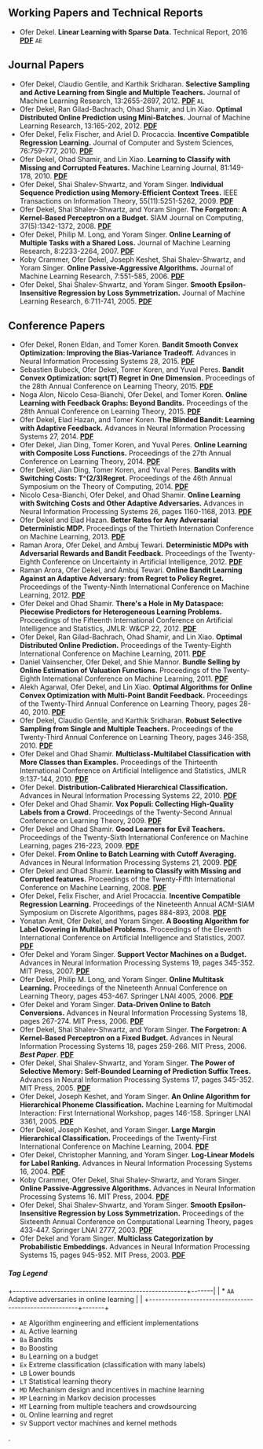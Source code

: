 ## Working Papers and Technical Reports
* Ofer Dekel. **Linear Learning with Sparse Data.** Technical Report, 2016 [**PDF**](pdf/2016Dekel.pdf) `AE`

## Journal Papers
* Ofer Dekel, Claudio Gentile, and Karthik Sridharan. **Selective Sampling and Active Learning from Single and Multiple Teachers.** Journal of Machine Learning Research, 13:2655-2697, 2012. [**PDF**](pdf/2012DekelGeSr.pdf) `AL`
* Ofer Dekel, Ran Gilad-Bachrach, Ohad Shamir, and Lin Xiao. **Optimal Distributed Online Prediction using Mini-Batches.** Journal of Machine Learning Research, 13:165-202, 2012. [**PDF**](pdf/2012DekelGiShXi.pdf)
* Ofer Dekel, Felix Fischer, and Ariel D. Procaccia. **Incentive Compatible Regression Learning.** Journal of Computer and System Sciences, 76:759-777, 2010. [**PDF**](pdf/2010DekelFiPr.pdf)
* Ofer Dekel, Ohad Shamir, and Lin Xiao. **Learning to Classify with Missing and Corrupted Features.**  Machine Learning Journal, 81:149-178, 2010. [**PDF**](pdf/2010DekelShXi.pdf)
* Ofer Dekel, Shai Shalev-Shwartz, and Yoram Singer. **Individual Sequence Prediction using Memory-Efficient Context Trees.**  IEEE Transactions on Information Theory, 55(11):5251-5262, 2009. [**PDF**](pdf/2009DekelShSi.pdf)
* Ofer Dekel, Shai Shalev-Shwartz, and Yoram Singer. **The Forgetron: A Kernel-Based Perceptron on a Budget.**  SIAM Journal on Computing, 37(5):1342-1372, 2008. [**PDF**](pdf/2008DekelShSi.pdf)
* Ofer Dekel, Philip M. Long, and Yoram Singer. **Online Learning of Multiple Tasks with a Shared Loss.**  Journal of Machine Learning Research, 8:2233-2264, 2007. [**PDF**](pdf/2007DekelLoSi.pdf)
* Koby Crammer, Ofer Dekel, Joseph Keshet, Shai Shalev-Shwartz, and Yoram Singer. **Online Passive-Aggressive Algorithms.**  Journal of Machine Learning Research, 7:551-585, 2006. [**PDF**](pdf/2006CrammerDeKeShSi.pdf)
* Ofer Dekel, Shai Shalev-Shwartz, and Yoram Singer. **Smooth Epsilon-Insensitive Regression by Loss Symmetrization.**  Journal of Machine Learning Research, 6:711-741, 2005. [**PDF**](pdf/2005DekelShSi.pdf)

## Conference Papers
* Ofer Dekel, Ronen Eldan, and Tomer Koren. **Bandit Smooth Convex Optimization: Improving the Bias-Variance Tradeoff.** Advances in Neural Information Processing Systems 28, 2015. [**PDF**](pdf/2015DekelElKo.pdf)
* Sebastien Bubeck, Ofer Dekel, Tomer Koren, and Yuval Peres. **Bandit Convex Optimization: sqrt(T) Regret in One Dimension.** Proceedings of the 28th Annual Conference on Learning Theory, 2015. [**PDF**](pdf/2015BubeckDeKoPe.pdf)
* Noga Alon, Nicolo Cesa-Bianchi, Ofer Dekel, and Tomer Koren. **Online Learning with Feedback Graphs: Beyond Bandits.** Proceedings of the 28th Annual Conference on Learning Theory, 2015. [**PDF**](pdf/2015AlonCeDeKo.pdf)
* Ofer Dekel, Elad Hazan, and Tomer Koren. **The Blinded Bandit: Learning with Adaptive Feedback.** Advances in Neural Information Processing Systems 27, 2014. [**PDF**](pdf/2014DekelHaKo.pdf)
* Ofer Dekel, Jian Ding, Tomer Koren, and Yuval Peres. **Online Learning with Composite Loss Functions.** Proceedings of the 27th Annual Conference on Learning Theory, 2014. [**PDF**](pdf/2014bDekelDiKoPe.pdf)
* Ofer Dekel, Jian Ding, Tomer Koren, and Yuval Peres. **Bandits with Switching Costs: T^(2/3)Regret.** Proceedings of the 46th Annual Symposium on the Theory of Computing, 2014. [**PDF**](pdf/2014DekelDiKoPe.pdf)
* Nicolo Cesa-Bianchi, Ofer Dekel, and Ohad Shamir. **Online Learning with Switching Costs and Other Adaptive Adversaries.** Advances in Neural Information Processing Systems 26, pages 1160-1168, 2013. [**PDF**](pdf/2013CesaBianchiDeSh.pdf)
* Ofer Dekel and Elad Hazan. **Better Rates for Any Adversarial Deterministic MDP.** Proceedings of the Thirtieth Internation Conference on Machine Learning, 2013. [**PDF**](pdf/2013DekelHa.pdf)
* Raman Arora, Ofer Dekel, and Ambuj Tewari. **Deterministic MDPs with Adversarial Rewards and Bandit Feedback.** Proceedings of the Twenty-Eighth Conference on Uncertainty in Artificial Intelligence, 2012. [**PDF**](pdf/2012bAroraDeTe.pdf)
* Raman Arora, Ofer Dekel, and Ambuj Tewari. **Online Bandit Learning Against an Adaptive Adversary: from Regret to Policy Regret.** Proceedings of the Twenty-Ninth International Conference on Machine Learning, 2012. [**PDF**](pdf/2012AroraDeTe.pdf)
* Ofer Dekel and Ohad Shamir. **There's a Hole in My Dataspace: Piecewise Predictors for Heterogeneous Learning Problems.** Proceedings of the Fifteenth International Conference on Artificial Intelligence and Statistics, JMLR: W&CP 22, 2012. [**PDF**](pdf/2012DekelSh.pdf)
* Ofer Dekel, Ran Gilad-Bachrach, Ohad Shamir, and Lin Xiao. **Optimal Distributed Online Prediction.** Proceedings of the Twenty-Eighth International Conference on Machine Learning, 2011. [**PDF**](pdf/2011DekelGiShXi.pdf)
* Daniel Vainsencher, Ofer Dekel, and Shie Mannor. **Bundle Selling by Online Estimation of Valuation Functions.** Proceedings of the Twenty-Eighth International Conference on Machine Learning, 2011. [**PDF**](pdf/2011VainsencherDeMa.pdf)
* Alekh Agarwal, Ofer Dekel, and Lin Xiao. **Optimal Algorithms for Online Convex Optimization with Multi-Point Bandit Feedback.** Proceedings of the Twenty-Third Annual Conference on Learning Theory, pages 28-40, 2010. [**PDF**](pdf/2010AgarwalDeXi.pdf)
* Ofer Dekel, Claudio Gentile, and Karthik Sridharan. **Robust Selective Sampling from Single and Multiple Teachers.** Proceedings of the Twenty-Third Annual Conference on Learning Theory, pages 346-358, 2010. [**PDF**](pdf/2010DekelGeSr.pdf)
* Ofer Dekel and Ohad Shamir. **Multiclass-Multilabel Classification with More Classes than Examples.** Proceedings of the Thirteenth International Conference on Artificial Intelligence and Statistics, JMLR 9:137-144, 2010. [**PDF**](pdf/2010DekelSh.pdf)
* Ofer Dekel. **Distribution-Calibrated Hierarchical Classification.** Advances in Neural Information Processing Systems 22, 2010. [**PDF**](pdf/2010Dekel.pdf)
* Ofer Dekel and Ohad Shamir. **Vox Populi: Collecting High-Quality Labels from a Crowd.** Proceedings of the Twenty-Second Annual Conference on Learning Theory, 2009. [**PDF**](pdf/2009bDekelSh.pdf)
* Ofer Dekel and Ohad Shamir. **Good Learners for Evil Teachers.** Proceedings of the Twenty-Sixth International Conference on Machine Learning, pages 216-223, 2009. [**PDF**](pdf/2009aDekelSh.pdf)
* Ofer Dekel. **From Online to Batch Learning with Cutoff Averaging.** Advances in Neural Information Processing Systems 21, 2009. [**PDF**](pdf/2009Dekel.pdf)
* Ofer Dekel and Ohad Shamir. **Learning to Classify with Missing and Corrupted features.** Proceedings of the Twenty-Fifth International Conference on Machine Learning, 2008. [**PDF**](pdf/2008DekelSh.pdf)
* Ofer Dekel, Felix Fischer, and Ariel Procaccia. **Incentive Compatible Regression Learning.** Proceedings of the Nineteenth Annual ACM-SIAM Symposium on Discrete Algorithms, pages 884-893, 2008. [**PDF**](pdf/2008DekelFiPr.pdf)
* Yonatan Amit, Ofer Dekel, and Yoram Singer. **A Boosting Algorithm for Label Covering in Multilabel Problems.** Proceedings of the Eleventh International Conference on Artificial Intelligence and Statistics, 2007. [**PDF**](pdf/2007AmitDeSi.pdf)
* Ofer Dekel and Yoram Singer. **Support Vector Machines on a Budget.** Advances in Neural Information Processing Systems 19, pages 345-352. MIT Press, 2007. [**PDF**](pdf/2007DekelSi.pdf)
* Ofer Dekel, Philip M. Long, and Yoram Singer. **Online Multitask Learning.** Proceedings of the Nineteenth Annual Conference on Learning Theory, pages 453-467. Springer LNAI 4005, 2006. [**PDF**](pdf/2006DekelLoSi.pdf)
* Ofer Dekel and Yoram Singer. **Data-Driven Online to Batch Conversions.** Advances in Neural Information Processing Systems 18, pages 267-274. MIT Press, 2006. [**PDF**](pdf/2006DekelSi.pdf)
* Ofer Dekel, Shai Shalev-Shwartz, and Yoram Singer. **The Forgetron: A Kernel-Based Perceptron on a Fixed Budget.** Advances in Neural Information Processing Systems 18, pages 259-266. MIT Press, 2006. ***Best Paper***. [**PDF**](pdf/2006DekelShSi.pdf)
* Ofer Dekel, Shai Shalev-Shwartz, and Yoram Singer. **The Power of Selective Memory: Self-Bounded Learning of Prediction Suffix Trees.** Advances in Neural Information Processing Systems 17, pages 345-352. MIT Press, 2005. [**PDF**](pdf/2005aDekelShSi.pdf)
* Ofer Dekel, Joseph Keshet, and Yoram Singer. **An Online Algorithm for Hierarchical Phoneme Classification.** Machine Learning for Multimodal Interaction: First International Workshop, pages 146-158. Springer LNAI 3361, 2005. [**PDF**](pdf/2005DekelKeSi.pdf)
* Ofer Dekel, Joseph Keshet, and Yoram Singer. **Large Margin Hierarchical Classification.** Proceedings of the Twenty-First International Conference on Machine Learning, 2004. [**PDF**](pdf/2004DekelKeSi.pdf)
* Ofer Dekel, Christopher Manning, and Yoram Singer. **Log-Linear Models for Label Ranking.** Advances in Neural Information Processing Systems 16, 2004. [**PDF**](pdf/2004DekelMaSi.pdf)
* Koby Crammer, Ofer Dekel, Shai Shalev-Shwartz, and Yoram Singer. **Online Passive-Aggressive Algorithms.** Advances in Neural Information Processing Systems 16. MIT Press, 2004. [**PDF**](pdf/2004CrammerDeShSi.pdf)
* Ofer Dekel, Shai Shalev-Shwartz, and Yoram Singer. **Smooth Epsilon-Insensitive Regression by Loss Symmetrization.** Proceedings of the Sixteenth Annual Conference on Computational Learning Theory, pages 433-447. Springer LNAI 2777, 2003. [**PDF**](pdf/2003DekelShSi.pdf)
* Ofer Dekel and Yoram Singer. **Multiclass Categorization by Probabilistic Embeddings.** Advances in Neural Information Processing Systems 15, pages 945-952. MIT Press, 2003. [**PDF**](pdf/2003DekelSi.pdf)
	
#### *Tag Legend*

+-------------------------------------------------------+-------|
| * `AA` Adaptive adversaries in online learning        |      |
+-------------------------------------------------------+-------+

* `AE` Algorithm engineering and efficient implementations
* `AL` Active learning
* `Ba` Bandits
* `Bo` Boosting
* `Bu` Learning on a budget
* `Ex` Extreme classification (classification with many labels)
* `LB` Lower bounds 
* `LT` Statistical learning theory
* `MD` Mechanism design and incentives in machine learning
* `MP` Learning in Markov decision processes
* `MT` Learning from multiple teachers and crowdsourcing
* `OL` Online learning and regret
* `SV` Support vector machines and kernel methods



.